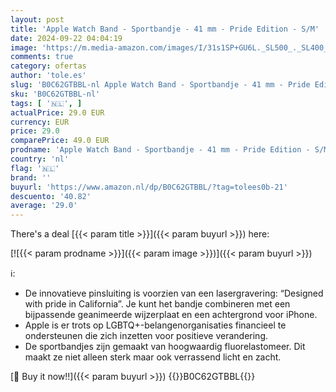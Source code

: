 ```yaml
---
layout: post
title: 'Apple Watch Band - Sportbandje - 41 mm - Pride Edition - S/M'
date: 2024-09-22 04:04:19
image: 'https://m.media-amazon.com/images/I/31s1SP+GU6L._SL500_._SL400_.jpg'
comments: true
category: ofertas
author: 'tole.es'
slug: 'B0C62GTBBL-nl Apple Watch Band - Sportbandje - 41 mm - Pride Edition - S/M'
sku: 'B0C62GTBBL-nl'
tags: [ '🇳🇱', ]
actualPrice: 29.0 EUR
currency: EUR
price: 29.0
comparePrice: 49.0 EUR
prodname: 'Apple Watch Band - Sportbandje - 41 mm - Pride Edition - S/M'
country: 'nl'
flag: '🇳🇱'
brand: ''
buyurl: 'https://www.amazon.nl/dp/B0C62GTBBL/?tag=tolees0b-21'
descuento: '40.82'
average: '29.0'
---
```


There's a deal [{{< param title >}}]({{< param buyurl >}})  here:

[![{{< param prodname >}}]({{< param image >}})]({{< param buyurl >}})

ℹ️:

- De innovatieve pinsluiting is voorzien van een lasergravering: “Designed with pride in California”. Je kunt het bandje combineren met een bijpassende geanimeerde wijzerplaat en een achtergrond voor iPhone.
- Apple is er trots op LGBTQ+-belangenorganisaties financieel te ondersteunen die zich inzetten voor positieve verandering.
- De sportbandjes zijn gemaakt van hoogwaardig fluorelastomeer. Dit maakt ze niet alleen sterk maar ook verrassend licht en zacht.

[🛒 Buy it now!!]({{< param buyurl >}})
{{<world>}}B0C62GTBBL{{</world>}}
